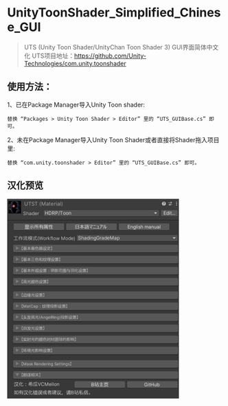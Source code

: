 # UnityToonShader_Simplified_Chinese_GUI
> UTS (Unity Toon Shader/UnityChan Toon Shader 3) GUI界面简体中文化
> UTS项目地址：https://github.com/Unity-Technologies/com.unity.toonshader

## 使用方法：
1、已在Package Manager导入Unity Toon shader:

    替换 “Packages > Unity Toon Shader > Editor” 里的 “UTS_GUIBase.cs” 即可。
   
2、未在Package Manager导入Unity Toon Shader或者直接将Shader拖入项目里:
   
    替换 “com.unity.toonshader > Editor” 里的 “UTS_GUIBase.cs” 即可。
    
## 汉化预览
<img width = "400" src="https://raw.githubusercontent.com/VCMellon/UnityToonShader_Simplified_Chinese_GUI/main/Img~/UTS.png?raw=true">
